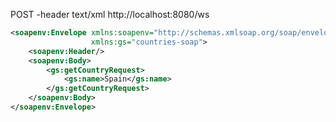 
POST -header text/xml
http://localhost:8080/ws

```xml
<soapenv:Envelope xmlns:soapenv="http://schemas.xmlsoap.org/soap/envelope/"
                  xmlns:gs="countries-soap">
    <soapenv:Header/>
    <soapenv:Body>
        <gs:getCountryRequest>
            <gs:name>Spain</gs:name>
        </gs:getCountryRequest>
    </soapenv:Body>
</soapenv:Envelope>
```